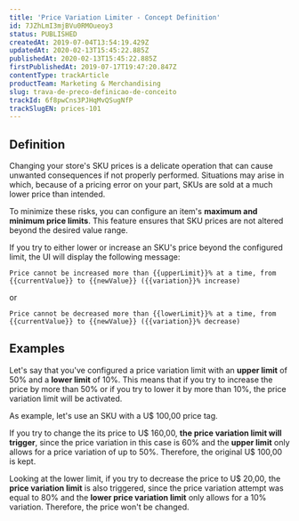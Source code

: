 ```yaml
---
title: 'Price Variation Limiter - Concept Definition'
id: 7JZhLmI3mjBVu0RMOueoy3
status: PUBLISHED
createdAt: 2019-07-04T13:54:19.429Z
updatedAt: 2020-02-13T15:45:22.885Z
publishedAt: 2020-02-13T15:45:22.885Z
firstPublishedAt: 2019-07-17T19:47:20.847Z
contentType: trackArticle
productTeam: Marketing & Merchandising
slug: trava-de-preco-definicao-de-conceito
trackId: 6f8pwCns3PJHqMvQSugNfP
trackSlugEN: prices-101
---
```


## Definition

Changing your store's SKU prices is a delicate operation that can cause unwanted consequences if not properly performed. Situations may arise in which, because of a pricing error on your part, SKUs are sold at a much lower price than intended.

To minimize these risks, you can configure an item's **maximum and minimum price limits**. This feature ensures that SKU prices are not altered beyond the desired value range.

If you try to either lower or increase an SKU's price beyond the configured limit, the UI will display the following message: 

`Price cannot be increased more than {{upperLimit}}% at a time, from {{currentValue}} to {{newValue}} ({{variation}}% increase)` 

or

`Price cannot be decreased more than {{lowerLimit}}% at a time, from {{currentValue}} to {{newValue}} ({{variation}}% decrease)`

## Examples

Let's say that you've configured a price variation limit with an **upper limit** of 50% and a **lower limit** of 10%. This means that if you try to increase the price by more than 50% or if you try to lower it by more than 10%, the price variation limit will be activated.

As example, let's use an SKU with a U$ 100,00 price tag.

If you try to change the its price to U$ 160,00, **the price variation limit will trigger**, since the price variation in this case is 60% and the **upper limit** only allows for a price variation of up to 50%. Therefore, the original U$ 100,00 is kept.

Looking at the lower limit, if you try to decrease the price to U$ 20,00, the **price variation limit** is also triggered, since the price variation attempt was equal to 80% and the **lower price variation limit** only allows for a 10% variation. Therefore, the price won't be changed.
